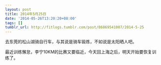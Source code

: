 ```yaml
---
layout: post
title: 2014年5月25日
date: '2014-05-26T13:20:20+08:00'
tags: []
tumblr_url: http://fitlogs.tumblr.com/post/86869541007/2014-5-25
---
```

去东莞的松山湖骑自行车，与其说是骑车锻炼，不如说是太阳晒人吧。

最近训练懈怠，李宁10KM的比赛又要临近，今天回上海之后，明天开始要恢复训练了。
